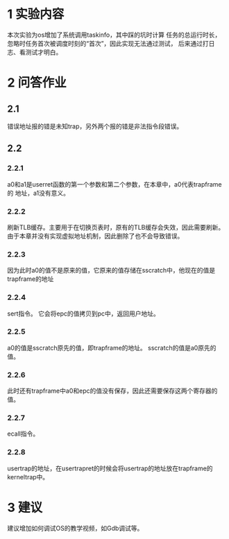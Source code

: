 # 1 实验内容
本次实验为os增加了系统调用taskinfo，其中踩的坑时计算
任务的总运行时长，忽略时任务首次被调度时刻的“首次”，因此实现无法通过测试，
后来通过打日志、看测试才明白。
# 2 问答作业
## 2.1
错误地址报的错是未知trap，另外两个报的错是非法指令段错误。
## 2.2
### 2.2.1
a0和a1是userret函数的第一个参数和第二个参数，在本章中，a0代表trapframe的
地址，a1没有意义。
### 2.2.2
刷新TLB缓存。主要用于在切换页表时，原有的TLB缓存会失效，因此需要刷新。
由于本章并没有实现虚拟地址机制，因此删除了也不会导致错误。
### 2.2.3
因为此时a0的值不是原来的值，它原来的值存储在sscratch中，他现在的值是trapframe的地址
### 2.2.4
sert指令。 它会将epc的值拷贝到pc中，返回用户地址。
### 2.2.5
a0的值是sscratch原先的值，即trapframe的地址。
sscratch的值是a0原先的值。
### 2.2.6
此时还有trapframe中a0和epc的值没有保存，因此还需要保存这两个寄存器的值。
### 2.2.7
ecall指令。
### 2.2.8
usertrap的地址，在usertrapret的时候会将usertrap的地址放在trapframe的kerneltrap中。
# 3 建议
建议增加如何调试OS的教学视频，如Gdb调试等。
